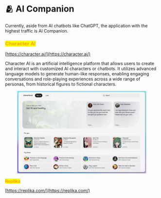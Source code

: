 # 🫂 AI Companion

Currently, aside from AI chatbots like ChatGPT, the application with the highest traffic is AI Companion.



### <mark style="color:orange;">Character AI</mark>

[https://character.ai/](https://character.ai/)

Character AI is an artificial intelligence platform that allows users to create and interact with customized AI characters or chatbots. It utilizes advanced language models to generate human-like responses, enabling engaging conversations and role-playing experiences across a wide range of personas, from historical figures to fictional characters.

<figure><img src="../.gitbook/assets/cai tiny.webp" alt=""><figcaption></figcaption></figure>



<mark style="color:orange;">**Replika**</mark>

[https://replika.com/](https://replika.com/)





